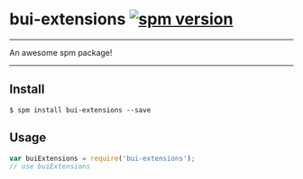 # bui-extensions [![spm version](http://spmjs.io/badge/bui-extensions)](http://spmjs.io/package/bui-extensions)

---

An awesome spm package!

---

## Install

```
$ spm install bui-extensions --save
```

## Usage

```js
var buiExtensions = require('bui-extensions');
// use buiExtensions
```
